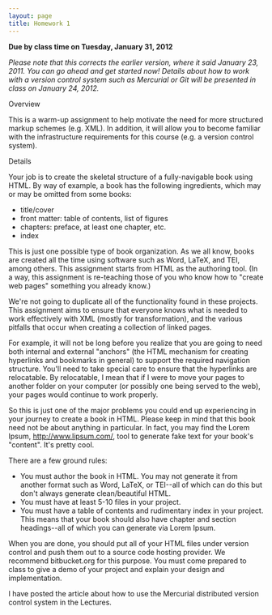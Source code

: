 ```yaml
---
layout: page
title: Homework 1
---
```


**Due by class time on Tuesday, January 31, 2012**

*Please note that this corrects the earlier version, where it said January 23, 2011. You can go ahead and get started now! Details about how to work with a version control system such as Mercurial or Git will be presented in class on January 24, 2012.*

Overview

This is a warm-up assignment to help motivate the need for more structured markup schemes (e.g. XML). In addition, it will allow you to become familiar with the infrastructure requirements for this course (e.g. a version control system).

Details

Your job is to create the skeletal structure of a fully-navigable book using HTML. By way of example, a book has the following ingredients, which may or may be omitted from some books:

- title/cover
- front matter: table of contents, list of figures
- chapters: preface, at least one chapter, etc.
- index

This is just one possible type of book organization. As we all know, books are created all the time using software such as Word, LaTeX, and TEI, among others. This assignment starts from HTML as the authoring tool. (In a way, this assignment is re-teaching those of you who know how to "create web pages" something you already know.)

We're not going to duplicate all of the functionality found in these projects. This assignment aims to ensure that everyone knows what is needed to work effectively with XML (mostly for transformation), and the various pitfalls that occur when creating a collection of linked pages.

For example, it will not be long before you realize that you are going to need both internal and external "anchors" (the HTML mechanism for creating hyperlinks and bookmarks in general) to support the required navigation structure. You'll need to take special care to ensure that the hyperlinks are relocatable. By relocatable, I mean that if I were to move your pages to another folder on your computer (or possibly one being served to the web), your pages would continue to work properly. 

So this is just one of the major problems you could end up experiencing in your journey to create a book in HTML. Please keep in mind that this book need not be about anything in particular. In fact, you may find the Lorem Ipsum, <http://www.lipsum.com/>, tool to generate fake text for your book's "content". It's pretty cool.

There are a few ground rules:
- You must author the book in HTML. You may not generate it from another format such as Word, LaTeX, or TEI--all of which can do this but don't always generate clean/beautiful HTML.
- You must have at least 5-10 files in your project.
- You must have a table of contents and rudimentary index in your project. This means that your book should also have chapter and section headings--all of which you can generate via Lorem Ipsum.

When you are done, you should put all of your HTML files under version control and push them out to a source code hosting provider. We recommend bitbucket.org for this purpose. You must come prepared to class to give a demo of your project and explain your design and implementation.

I have posted the article about how to use the Mercurial distributed version control system in the Lectures.
